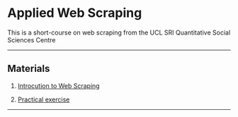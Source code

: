 # Applied Web Scraping

This is a short-course on web scraping from the UCL SRI Quantitative Social Sciences Centre

---

## Materials

1. [Introcution to Web Scraping](https://github.com/ruettenauer/Web_Scraping/main/01_Intro/01_Intro.html)

2. [Practical exercise](https://github.com/ruettenauer/Web_Scraping/main/02_Exercise/02_Exercise.html)

---
